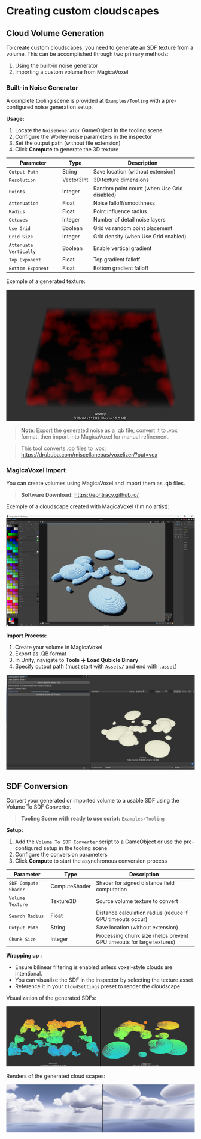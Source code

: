 # Creating custom cloudscapes

## Cloud Volume Generation

To create custom cloudscapes, you need to generate an SDF texture from a volume. This can be accomplished through two primary methods:
1. Using the built-in noise generator
2. Importing a custom volume from MagicaVoxel
### Built-in Noise Generator
A complete tooling scene is provided at `Examples/Tooling` with a pre-configured noise generation setup.

**Usage:**
1. Locate the `NoiseGenerator` GameObject in the tooling scene
2. Configure the Worley noise parameters in the inspector
3. Set the output path (without file extension)
4. Click **Compute** to generate the 3D texture

| Parameter              | Type       | Description                                 |
| ---------------------- | ---------- | ------------------------------------------- |
| `Output Path`          | String     | Save location (without extension)           |
| `Resolution`           | Vector3Int | 3D texture dimensions                       |
| `Points`               | Integer    | Random point count (when Use Grid disabled) |
| `Attenuation`          | Float      | Noise falloff/smoothness                    |
| `Radius`               | Float      | Point influence radius                      |
| `Octaves`              | Integer    | Number of detail noise layers               |
| `Use Grid`             | Boolean    | Grid vs random point placement              |
| `Grid Size`            | Integer    | Grid density (when Use Grid enabled)        |
| `Attenuate Vertically` | Boolean    | Enable vertical gradient                    |
| `Top Exponent`         | Float      | Top gradient falloff                        |
| `Bottom Exponent`      | Float      | Bottom gradient falloff                     |
Exemple of a generated texture:

![Cloudscape generated with 3D Worley noise](Images/WorleyNoise.png)

>**Note**: Export the generated noise as a .qb file, convert it to .vox format, then import into MagicaVoxel for manual refinement. 

>This tool converts .qb files to .vox: https://drububu.com/miscellaneous/voxelizer/?out=vox
### MagicaVoxel Import

You can create volumes using MagicaVoxel and import them as .qb files.

> **Software Download:** https://ephtracy.github.io/

Exemple of a cloudscape created with MagicaVoxel (I'm no artist): 

![MagicaVoxel interface](Images/MagicaVoxel.png)

**Import Process:**
1. Create your volume in MagicaVoxel
2. Export as .QB format
3. In Unity, navigate to **Tools → Load Qubicle Binary**
4. Specify output path (must start with `Assets/` and end with `.asset`)

![Successfully imported volume](Images/ImportedQB.png)

## SDF Conversion

Convert your generated or imported volume to a usable SDF using the Volume To SDF Converter.

> **Tooling Scene with ready to use script:** `Examples/Tooling`

**Setup:**
1. Add the ``Volume To SDF Converter`` script to a GameObject or use the pre-configured setup in the tooling scene
2. Configure the conversion parameters
3. Click **Compute** to start the asynchronous conversion process

| Parameter            | Type          | Description                                                           |
| -------------------- | ------------- | --------------------------------------------------------------------- |
| `SDF Compute Shader` | ComputeShader | Shader for signed distance field computation                          |
| `Volume Texture`     | Texture3D     | Source volume texture to convert                                      |
| `Search Radius`      | Float         | Distance calculation radius (reduce if GPU timeouts occur)            |
| `Output Path`        | String        | Save location (without extension)                                     |
| `Chunk Size`         | Integer       | Processing chunk size (helps prevent GPU timeouts for large textures) |

**Wrapping up :**
- Ensure bilinear filtering is enabled unless voxel-style clouds are intentional.
- You can visualize the SDF in the inspector by selecting the texture asset
- Reference it in your ``CloudSettings`` preset to render the cloudscape

Visualization of the generated SDFs:

![SDF visualization in inspector](Images/SDFs.png)

Renders of the generated cloud scapes:

![Final rendered cloudscape](Images/Rendered%20SDFs.png)
